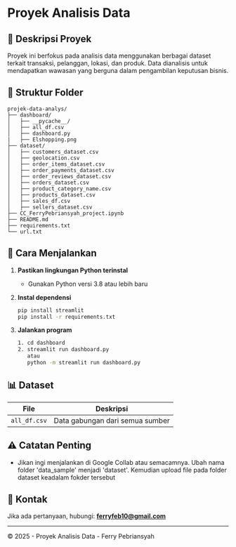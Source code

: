 # Proyek Analisis Data

## 📌 Deskripsi Proyek

Proyek ini berfokus pada analisis data menggunakan berbagai dataset terkait transaksi, pelanggan, lokasi, dan produk. Data dianalisis untuk mendapatkan wawasan yang berguna dalam pengambilan keputusan bisnis.

## 📁 Struktur Folder

```
projek-data-analys/
├── dashboard/
│   ├── __pycache__/
│   ├── all_df.csv
│   ├── dashboard.py
|   ├── Elshopping.png
├── dataset/
│   ├── customers_dataset.csv
│   ├── geolocation.csv
│   ├── order_items_dataset.csv
│   ├── order_payments_dataset.csv
│   ├── order_reviews_dataset.csv
│   ├── orders_dataset.csv
│   ├── product_category_name.csv
│   ├── products_dataset.csv
│   ├── sales_df.csv
│   ├── sellers_dataset.csv
├── CC_FerryPebriansyah_project.ipynb
├── README.md
├── requirements.txt
└── url.txt
```

## 🚀 Cara Menjalankan

1. **Pastikan lingkungan Python terinstal**
   - Gunakan Python versi 3.8 atau lebih baru
2. **Instal dependensi**

   ```sh
   pip install streamlit
   pip install -r requirements.txt
   ```

3. **Jalankan program**
   ```sh
   1. cd dashboard
   2. streamlit run dashboard.py
      atau
      python -m streamlit run dashboard.py
   ```

## 📊 Dataset

| File         | Deskripsi                       |
| ------------ | ------------------------------- |
| `all_df.csv` | Data gabungan dari semua sumber |

## ⚠️ Catatan Penting

- Jikan ingi menjalankan di Google Collab atau semacamnya. Ubah nama folder 'data_sample' menjadi 'dataset'. Kemudian upload file pada folder dataset keadalam fokder tersebut

## 📧 Kontak

Jika ada pertanyaan, hubungi: **ferryfeb10@gmail.com**

---

© 2025 - Proyek Analisis Data - Ferry Pebriansyah
